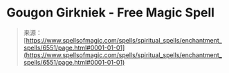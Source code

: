 <!--yml
category: 未分类
date: 2024-06-12 18:41:17
-->

# Gougon Girkniek - Free Magic Spell

> 来源：[https://www.spellsofmagic.com/spells/spiritual_spells/enchantment_spells/6551/page.html#0001-01-01](https://www.spellsofmagic.com/spells/spiritual_spells/enchantment_spells/6551/page.html#0001-01-01)
